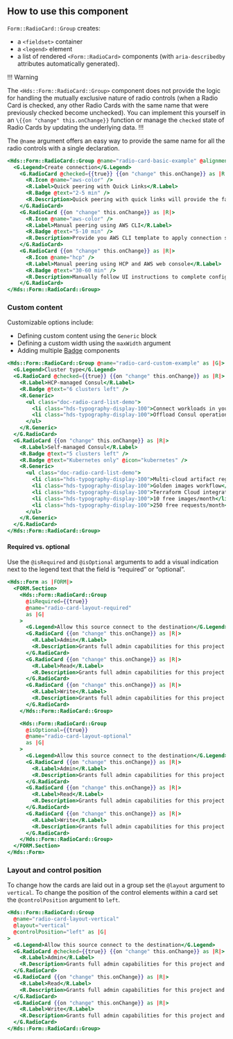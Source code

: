 ## How to use this component

`Form::RadioCard::Group` creates:

- a `<fieldset>` container
- a `<legend>` element
- a list of rendered `<Form::RadioCard>` components (with `aria-describedby` attributes automatically generated).

!!! Warning

The `<Hds::Form::RadioCard::Group>` component does not provide the logic for handling the mutually exclusive nature of radio controls (when a Radio Card is checked, any other Radio Cards with the same name that were previously checked become unchecked). You can implement this yourself in an `\{{on "change" this.onChange}}` function or manage the `checked` state of Radio Cards by updating the underlying data.
!!!

The `@name` argument offers an easy way to provide the same name for all the radio controls with a single declaration.

```handlebars
<Hds::Form::RadioCard::Group @name="radio-card-basic-example" @alignment="center" as |G|>
  <G.Legend>Create connection</G.Legend>
    <G.RadioCard @checked={{true}} {{on "change" this.onChange}} as |R|>
      <R.Icon @name="aws-color" />
      <R.Label>Quick peering with Quick Links</R.Label>
      <R.Badge @text="2-5 min" />
      <R.Description>Quick peering with quick links will provide the fastest way to connect to your providers’ network.</R.Description>
    </G.RadioCard>
    <G.RadioCard {{on "change" this.onChange}} as |R|>
      <R.Icon @name="aws-color" />
      <R.Label>Manual peering using AWS CLI</R.Label>
      <R.Badge @text="5-10 min" />
      <R.Description>Provide you AWS CLI template to apply connection settings.</R.Description>
    </G.RadioCard>
    <G.RadioCard {{on "change" this.onChange}} as |R|>
      <R.Icon @name="hcp" />
      <R.Label>Manual peering using HCP and AWS web console</R.Label>
      <R.Badge @text="30-60 min" />
      <R.Description>Manually follow UI instructions to complete configuring a connection at provider side.</R.Description>
    </G.RadioCard>
</Hds::Form::RadioCard::Group>
```

### Custom content

Customizable options include:

- Defining custom content using the `Generic` block
- Defining a custom width using the `maxWidth` argument
- Adding multiple [Badge](/components/badge) components

```handlebars
<Hds::Form::RadioCard::Group @name="radio-card-custom-example" as |G|>
  <G.Legend>Cluster type</G.Legend>
  <G.RadioCard @checked={{true}} {{on "change" this.onChange}} as |R|>
    <R.Label>HCP-managed Consul</R.Label>
    <R.Badge @text="6 clusters left" />
    <R.Generic>
      <ul class="doc-radio-card-list-demo">
        <li class="hds-typography-display-100">Connect workloads in your cloud provider network with HCP</li>
        <li class="hds-typography-display-100">Offload Consul operations to Hashicorp Experts</li>
      </ul>
    </R.Generic>
  </G.RadioCard>
  <G.RadioCard {{on "change" this.onChange}} as |R|>
    <R.Label>Self-managed Consul</R.Label>
    <R.Badge @text="5 clusters left" />
    <R.Badge @text="Kubernetes only" @icon="kubernetes" />
    <R.Generic>
      <ul class="doc-radio-card-list-demo">
        <li class="hds-typography-display-100">Multi-cloud artifact registry</li>
        <li class="hds-typography-display-100">Golden images workflow</li>
        <li class="hds-typography-display-100">Terraform Cloud integration</li>
        <li class="hds-typography-display-100">10 free images/month</li>
        <li class="hds-typography-display-100">250 free requests/month</li>
      </ul>
    </R.Generic>
  </G.RadioCard>
</Hds::Form::RadioCard::Group>
```

#### Required vs. optional

Use the `@isRequired` and `@isOptional` arguments to add a visual indication next to the legend text that the field is “required” or “optional”.

```handlebars
<Hds::Form as |FORM|>
  <FORM.Section>
    <Hds::Form::RadioCard::Group
      @isRequired={{true}}
      @name="radio-card-layout-required"
      as |G|
    >
      <G.Legend>Allow this source connect to the destination</G.Legend>
      <G.RadioCard {{on "change" this.onChange}} as |R|>
        <R.Label>Admin</R.Label>
        <R.Description>Grants full admin capabilities for this project.</R.Description>
      </G.RadioCard>
      <G.RadioCard {{on "change" this.onChange}} as |R|>
        <R.Label>Read</R.Label>
        <R.Description>Grants full admin capabilities for this project.</R.Description>
      </G.RadioCard>
      <G.RadioCard {{on "change" this.onChange}} as |R|>
        <R.Label>Write</R.Label>
        <R.Description>Grants full admin capabilities for this project.</R.Description>
      </G.RadioCard>
    </Hds::Form::RadioCard::Group>

    <Hds::Form::RadioCard::Group
      @isOptional={{true}}
      @name="radio-card-layout-optional"
      as |G|
    >
      <G.Legend>Allow this source connect to the destination</G.Legend>
      <G.RadioCard {{on "change" this.onChange}} as |R|>
        <R.Label>Admin</R.Label>
        <R.Description>Grants full admin capabilities for this project.</R.Description>
      </G.RadioCard>
      <G.RadioCard {{on "change" this.onChange}} as |R|>
        <R.Label>Read</R.Label>
        <R.Description>Grants full admin capabilities for this project.</R.Description>
      </G.RadioCard>
      <G.RadioCard {{on "change" this.onChange}} as |R|>
        <R.Label>Write</R.Label>
        <R.Description>Grants full admin capabilities for this project.</R.Description>
      </G.RadioCard>
    </Hds::Form::RadioCard::Group>
  </FORM.Section>
</Hds::Form>
```

### Layout and control position

To change how the cards are laid out in a group set the `@layout` argument to `vertical`. To change the position of the control elements within a card set the `@controlPosition` argument to `left`.

```handlebars
<Hds::Form::RadioCard::Group
  @name="radio-card-layout-vertical"
  @layout="vertical"
  @controlPosition="left" as |G|
>
  <G.Legend>Allow this source connect to the destination</G.Legend>
  <G.RadioCard @checked={{true}} {{on "change" this.onChange}} as |R|>
    <R.Label>Admin</R.Label>
    <R.Description>Grants full admin capabilities for this project and all workspaces within. Team members can edit and delete this project, manage the team access level, and create and move workspaces.</R.Description>
  </G.RadioCard>
  <G.RadioCard {{on "change" this.onChange}} as |R|>
    <R.Label>Read</R.Label>
    <R.Description>Grants full admin capabilities for this project and all workspaces within. Team members can manage the team access level, and create and move workspaces.</R.Description>
  </G.RadioCard>
  <G.RadioCard {{on "change" this.onChange}} as |R|>
    <R.Label>Write</R.Label>
    <R.Description>Grants full admin capabilities for this project and all workspaces within. Team members can edit this project, manage the team access level, and create and move workspaces.</R.Description>
  </G.RadioCard>
</Hds::Form::RadioCard::Group>
```
